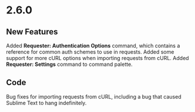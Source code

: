 # 2.6.0

## New Features

Added **Requester: Authentication Options** command, which contains a reference for common auth schemes to use in requests. Added some support for more cURL options when importing requests from cURL. Added **Requester: Settings** command to command palette.

## Code

Bug fixes for importing requests from cURL, including a bug that caused Sublime Text to hang indefinitely.
